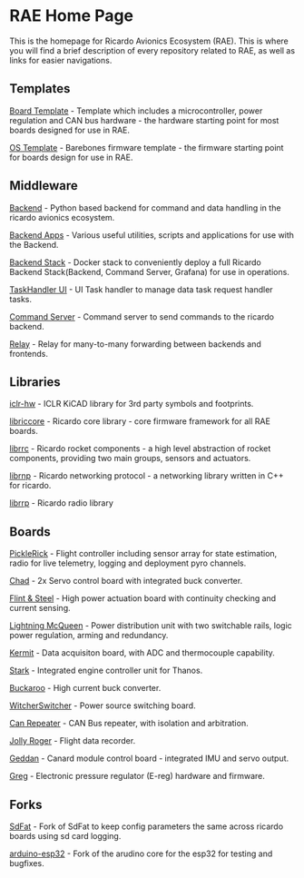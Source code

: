 # RAE Home Page
This is the homepage for Ricardo Avionics Ecosystem (RAE). This is where you will find a brief description of every repository related to RAE, as well as links for easier navigations.

## Templates

[Board Template](https://github.com/icl-rocketry/Ricardo-BoardTemplate) - Template which includes a microcontroller, power regulation and CAN bus hardware - the hardware starting point for most boards designed for use in RAE.

[OS Template](https://github.com/icl-rocketry/Ricardo-OS-Template) - Barebones firmware template - the firmware starting point for boards design for use in RAE.

## Middleware
[Backend](https://github.com/icl-rocketry/Ricardo-Backend) - Python based backend for command and data handling in the ricardo avionics ecosystem.

[Backend Apps](https://github.com/icl-rocketry/Ricardo-Backend-Apps) - Various useful utilities, scripts and applications for use with the Backend.

[Backend Stack](https://github.com/icl-rocketry/Ricardo-Backend-Stack) - Docker stack to conveniently deploy a full Ricardo Backend Stack(Backend, Command Server, Grafana) for use in operations.

[TaskHandler UI](https://github.com/icl-rocketry/TaskHandler) - UI Task handler to manage data task request handler tasks.

[Command Server](https://github.com/icl-rocketry/Ricardo-CommandServer) - Command server to send commands to the ricardo backend.

[Relay](https://github.com/icl-rocketry/Ricardo-InfluxRelay) - Relay for many-to-many forwarding between backends and frontends.


## Libraries
[iclr-hw](https://github.com/icl-rocketry/iclr-hw) - ICLR KiCAD library for 3rd party symbols and footprints.

[libriccore](https://github.com/icl-rocketry/libriccore) - Ricardo core library - core firmware framework for all RAE boards.

[librrc](https://github.com/icl-rocketry/librrc) - Ricardo rocket components - a high level abstraction of rocket components, providing two main groups, sensors and actuators.

[librnp](https://github.com/icl-rocketry/librnp) - Ricardo networking protocol - a networking library written in C++ for ricardo.

[librrp](https://github.com/icl-rocketry/librrp) - Ricardo radio library

## Boards
[PickleRick](https://github.com/icl-rocketry/Ricardo-PickleRick) - Flight controller including sensor array for state estimation, radio for live telemetry, logging and deployment pyro channels.

[Chad](https://github.com/icl-rocketry/Ricardo-Chad) - 2x Servo control board with integrated buck converter.

[Flint & Steel](https://github.com/icl-rocketry/Ricardo-FlintandSteel) - High power actuation board with continuity checking and current sensing.

[Lightning McQueen](https://github.com/icl-rocketry/Ricardo-LightningMcQueen) - Power distribution unit with two switchable rails, logic power regulation, arming and redundancy.

[Kermit](https://github.com/icl-rocketry/Ricardo-Kermit) - Data acquisiton board, with ADC and thermocouple capability.

[Stark](https://github.com/icl-rocketry/Ricardo-Stark) - Integrated engine controller unit for Thanos.

[Buckaroo](https://github.com/icl-rocketry/Ricardo-Buckaroo) - High current buck converter.

[WitcherSwitcher](https://github.com/icl-rocketry/Ricardo-WitcherSwitcher) - Power source switching board.

[Can Repeater](https://github.com/icl-rocketry/Ricardo-CANRepeater) - CAN Bus repeater, with isolation and arbitration.

[Jolly Roger](https://github.com/icl-rocketry/Ricardo-JollyRoger) - Flight data recorder.

[Geddan](https://github.com/icl-rocketry/Ricardo-Canardboard) - Canard module control board - integrated IMU and servo output.

[Greg](https://github.com/icl-rocketry/Ricardo-Greg) - Electronic pressure regulator (E-reg) hardware and firmware.


## Forks

[SdFat](https://github.com/icl-rocketry/SdFat) - Fork of SdFat to keep config parameters the same across ricardo boards using sd card logging.

[arduino-esp32](https://github.com/icl-rocketry/arduino-esp32) - Fork of the arudino core for the esp32 for testing and bugfixes.
